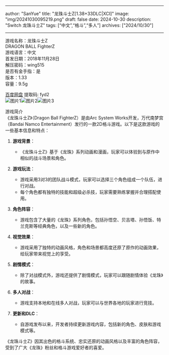 
---
author: "SanYue"
title: "龙珠斗士Z[1.38+33DLC|XCI]"
image: "img/20241030095219.png"
draft: false
date: 2024-10-30
description: "Switch 龙珠斗士Z"
tags: [“中文”,“格斗”,“多人”]
archives: ["2024/10/30"]

---

游戏名称：龙珠斗士Z   
DRAGON BALL FighterZ    
游戏语言：中文  
首发日期：2018年11月28日  
解压密码：wing515  
是否有金手指：是  
版本：1.33   
容量：9.5g

[百度网盘](https://pan.baidu.com/s/1yeWcIcVFB2VwU2BMhxxn0w) 提取码: fyd2  
![图片1](img/d48baf2e7aaf.jpg)![图片2](img/bc7ba4ce2dce2.jpg)![图片3](img/ced8fb8be5b0.jpg)  

游戏简介  
《龙珠斗士Z》（Dragon Ball FighterZ）是由Arc System Works开发，万代南梦宫（Bandai Namco Entertainment）发行的一款2D格斗游戏。以下是这款游戏的一些基本信息和特点：

1. **游戏背景**：
   - 《龙珠斗士Z》基于《龙珠》系列动画和漫画，玩家可以体验到与原作中相似的战斗场景和角色。

2. **游戏玩法**：
   - 游戏采用3对3的团队战斗模式，玩家可以选择三个角色组成一个队伍，进行对战。
   - 每个角色都有独特的技能和超级必杀技，玩家需要熟练掌握并合理搭配使用。

3. **角色阵容**：
   - 游戏包含了大量的《龙珠》系列角色，包括孙悟空、贝吉塔、孙悟饭、特兰克斯等经典角色，以及一些新的角色。

4. **视觉效果**：
   - 游戏采用了独特的动画风格，角色和场景都高度还原了原作的动画效果，给玩家带来视觉上的享受。

5. **剧情模式**：
   - 除了对战模式外，游戏还提供了剧情模式，玩家可以跟随剧情体验《龙珠》的故事。

6. **多人对战**：
   - 游戏支持本地和在线多人对战，玩家可以与世界各地的玩家进行竞技。

7. **更新和DLC**：
   - 自游戏发布以来，开发者持续更新游戏内容，包括新的角色、皮肤和游戏模式等。

《龙珠斗士Z》因其出色的格斗系统、忠实还原的动画风格以及丰富的角色阵容，受到了广大《龙珠》粉丝和格斗游戏爱好者的喜爱。
